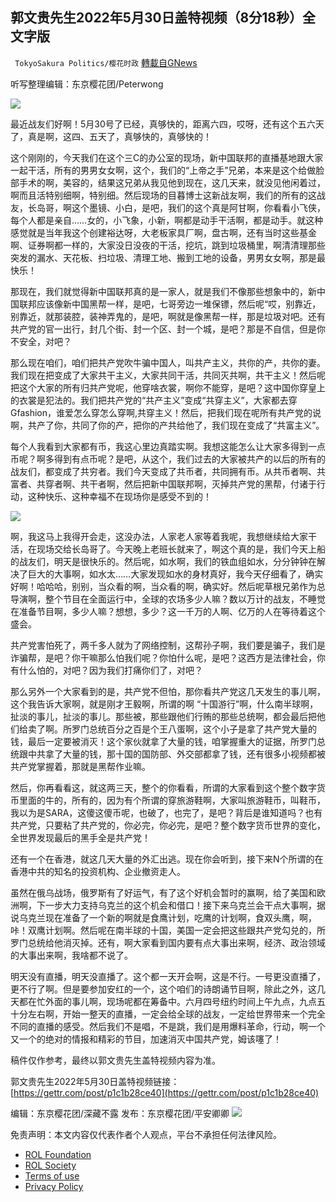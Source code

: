 ## 郭文贵先生2022年5月30日盖特视频（8分18秒）全文字版
` TokyoSakura Politics/樱花时政` [轉載自GNews](https://gnews.org/zh-hans/2635654/)

听写整理编辑：东京樱花团/Peterwong
 
![](https://assets.gnews.org/wp-content/uploads/2022/05/image-2448_1653978027.png)
 
最近战友们好啊！5月30号了已经，真够快的，距离六四，哎呀，还有这个五六天了，真是啊，这四、五天了，真够快的，真够快的！
 
这个刚刚的，今天我们在这个三C的办公室的现场，新中国联邦的直播基地跟大家一起干活，所有的男男女女啊，这个，我们的“上帝之手”兄弟，本来是这个给做脸部手术的啊，美容的，结果这兄弟从我见他到现在，这几天来，就没见他闲着过，啊而且活特别细啊，特别细。然后现场的目暮博士这新战友啊，我们的所有的这战友，长岛哥，啊这个墨镜、小白，是吧，我们的这个真是阿甘啊，你看看小飞侠，每个人都是亲自……女的，小飞象，小新，啊都是动手干活啊，都是动手。就这种感觉就是当年我这个创建裕达呀，大老板家具厂啊，盘古啊，还有当时这些基金啊、证券啊都一样的，大家没日没夜的干活，挖坑，跳到垃圾桶里，啊清清理那些突发的漏水、天花板、扫垃圾、清理工地、搬到工地的设备，男男女女啊，那是最快乐！
 
那现在，我们就觉得新中国联邦真的是一家人，就是我们不像那些想象中的，新中国联邦应该像新中国黑帮一样，是吧，七哥旁边一堆保镖，然后呢“哎，别靠近，别靠近，就那装腔，装神弄鬼的，是吧，啊就是像黑帮一样，那是垃圾对吧。还有共产党的官一出行，封几个街、封一个区、封一个城，是吧？那是不自信，但是你不安全，对吧？
 
那么现在咱们，咱们把共产党吹牛骗中国人，叫共产主义，共你的产，共你的妻。我们现在把变成了大家共干主义，大家共同干活，共同灭共啊，共干主义！然后呢把这个大家的所有归共产党呢，他穿啥衣裳，啊你不能穿，是吧？这中国你穿皇上的衣裳是犯法的。我们把共产党的“共产主义”变成“共穿主义”，大家都去穿Gfashion，谁爱怎么穿怎么穿啊,共穿主义！然后，把我们现在呢所有共产党的说啊，共产了你，共同了你的产，把你的产共给他了，我们现在变成了“共富主义”。
 
每个人我看到大家都有币，我这心里边真踏实啊。我想这能怎么让大家多得到一点币呢？啊多得到有点币呢？是吧，从这个，我们过去的大家被共产的以后的所有的战友们，都变成了共穷者。我们今天变成了共币者，共同拥有币。从共币者啊、共富者、共穿者啊、共干者啊，然后把新中国联邦啊，灭掉共产党的黑帮，付诸于行动，这种快乐、这种幸福不在现场你是感受不到的！
 
![](https://assets.gnews.org/wp-content/uploads/2022/05/image-2448_1653978029.png)
 
啊，我这马上我得开会走，这没办法，人家老人家等着我呢，我想继续给大家干活，在现场交给长岛哥了。今天晚上老班长就来了，啊这个真的是，我们今天上船的战友们，明天是很快乐的。然后呢，如水啊，我们的铁血组如水，分分钟钟在解决了巨大的大事啊，如水太……大家发现如水的身材真好，我今天仔细看了，确实好啊！哈哈哈，别别，当众看的啊，当众看的啊，确实好。然后呢草根兄弟作为总导演啊，整个节目在全面运行中，全球的农场多少人嘛？数以万计的战友，不睡觉在准备节目啊，多少人嘛？想想，多少？这一千万的人啊、亿万的人在等待着这个盛会。
 
共产党害怕死了，两千多人就为了网络控制，这帮孙子啊，我们要是骗子，我们是诈骗帮，是吧？你干嘛那么怕我们呢？你怕什么呢，是吧？这西方是法律社会，你有什么怕的，对吧？因为我们打痛你们了，对吧？
 
那么另外一个大家看到的是，共产党不但怕，那你看共产党这几天发生的事儿啊，这个我告诉大家啊，就是刚才王毅啊，所谓的啊 “十国游行”啊，什么南半球啊，扯淡的事儿，扯淡的事儿。那些被，那些跟他们行贿的那些总统啊，都会最后把他们给卖了啊。所罗门总统百分之百是个王八蛋啊，这个小子是拿了共产党大量的钱，最后一定要被消灭！这个家伙就拿了大量的钱，咱掌握重大的证据，所罗门总统跟中共拿了大量的钱，那十国的国防部、外交部都拿了钱，还有很多小视频都被共产党掌握着，那就是黑帮作业嘛。
 
然后，你再看看这，就这两三天，整个的你看看，所谓的大家看到这个整个数字货币里面的牛的，所有的，因为有个所谓的穿旅游鞋啊，大家叫旅游鞋币，叫鞋币，我以为是SARA，这傻这傻币呢，也破了，也完了，是吧？背后是谁知道吗？也有共产党，只要粘了共产党的，你必完，你必完，是吧？整个数字货币世界的变化，全世界发现最后的黑手全是共产党！
 
还有一个在香港，就这几天大量的外汇出逃。现在你会听到，接下来N个所谓的在香港中共的知名的投资机构、企业撤资走人。
 
虽然在俄乌战场，俄罗斯有了好运气，有了这个好机会暂时的赢啊，给了美国和欧洲啊，下一步大力支持乌克兰的这个机会和借口！接下来乌克兰会干点大事啊，据说乌克兰现在准备了一个新的啊就是食鹰计划，吃鹰的计划啊，食双头鹰，啊，咔！双鹰计划啊。然后呢在南半球的十国，美国一定会把这些跟共产党勾兑的，所罗门总统给他消灭掉。还有，啊大家看到国内要有点大事出来啊，经济、政治领域的大事出来啊，我啥都不说了。
 
明天没有直播，明天没直播了。这个都一天开会啊，这是不行。一号更没直播了，更不行了啊。但是要参加安红的一个，这个咱们的诗朗诵节目啊，除此之外，这几天都在忙外面的事儿啊，现场呢都在筹备中。六月四号纽约时间上午九点，九点五十分左右啊，开始一整天的直播，一定会给全球的战友，一定给世界带来一个完全不同的直播的感受。然后我们不是唱，不是跳，我们是用爆料革命，行动，啊一个又一个的绝对的情报和精彩的节目，加速消灭中国共产党，姆该噻了！
 
稿件仅作参考，最终以郭文贵先生盖特视频内容为准。
 
郭文贵先生2022年5月30日盖特视频链接：[https://gettr.com/post/p1c1b28ce40](https://gettr.com/post/p1c1b28ce40)
 
编辑：东京樱花团/深藏不露
发布：东京樱花团/平安卿卿
 ![](https://assets.gnews.org/wp-content/uploads/2022/03/yht.jpg) 

免责声明：本文内容仅代表作者个人观点，平台不承担任何法律风险。
  
- [ROL Foundation](https://rolfoundation.org/)
- [ROL Society](https://rolsociety.org/)
- [Terms of use](https://gnews.org/terms-of-use-3/)
- [Privacy Policy](https://gnews.org/privacy-policy/)
